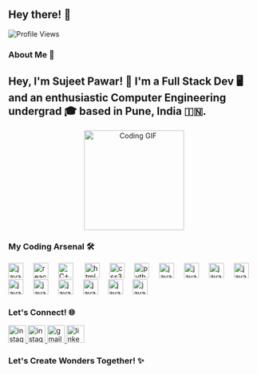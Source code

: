 <h2 align="left">Hey there! 👋</h2>

<p align="left">
  <img src="https://komarev.com/ghpvc/?username=sujeetpawar4505" alt="Profile Views" />
</p>

<h3>About Me 🚀</h3>
<h2>Hey, I'm Sujeet Pawar! 🌟 I'm a Full Stack Dev 🖥️ and an enthusiastic Computer Engineering undergrad 🎓 based in Pune, India 🇮🇳.</h2>

<div align="center">
  <img src="https://media.giphy.com/media/Y4ak9Ki2GZCbJxAnJD/giphy.gif" height="200" alt="Coding GIF" />
</div>

<h3>My Coding Arsenal 🛠️</h3>
<div align="left">
  <img src="https://cdn.jsdelivr.net/gh/devicons/devicon/icons/javascript/javascript-original.svg" height="30" alt="javascript logo"  />
  <img width="12" />
  <img src="https://cdn.jsdelivr.net/gh/devicons/devicon/icons/react/react-original.svg" height="30" alt="react logo"  />
  <img width="12" />
  <img src="https://raw.githubusercontent.com/isocpp/logos/master/cpp_logo.png" alt="C++ Logo" height="30" />
  <img width = "15" />
  <img src="https://cdn.jsdelivr.net/gh/devicons/devicon/icons/html5/html5-original.svg" height="30" alt="html5 logo"  />
  <img width="12" />
  <img src="https://cdn.jsdelivr.net/gh/devicons/devicon/icons/css3/css3-original.svg" height="30" alt="css3 logo"  />
  <img width="12" />
  <img src="https://cdn.jsdelivr.net/gh/devicons/devicon/icons/python/python-original.svg" height="30" alt="python logo"  />
  <img width="12" />
  <img src="https://www.vectorlogo.zone/logos/nodejs/nodejs-ar21.svg" height="30" alt="javascript logo"  />
  <img width="12" />
  <img src="https://www.vectorlogo.zone/logos/mongodb/mongodb-ar21.svg" height="30" alt="javascript logo"  />
  <img width="12" />
  <img src="https://www.vectorlogo.zone/logos/mysql/mysql-ar21.svg" height="30" alt="javascript logo"  />
  <img width="12" />
  <img src="https://www.vectorlogo.zone/logos/postgresql/postgresql-ar21.svg" height="30" alt="javascript logo"  />
  <img width="12" />
  <img src="https://www.vectorlogo.zone/logos/typescriptlang/typescriptlang-icon.svg" height="30" alt="javascript logo"  />
  <img width="12" />
  <img src="https://www.vectorlogo.zone/logos/getpostman/getpostman-icon.svg" height="30" alt="javascript logo"  />
  <img width="12" />
  <img src="https://www.vectorlogo.zone/logos/linux/linux-icon.svg" height="30" alt="javascript logo"  />
  <img width="12" />
  <img src="https://www.vectorlogo.zone/logos/git-scm/git-scm-icon.svg" height="30" alt="javascript logo"  />
  <img width="12" />
  <img src="https://upload.wikimedia.org/wikipedia/commons/thumb/1/18/C_Programming_Language.svg/570px-C_Programming_Language.svg.png?20201031132917" height="30" alt="javascript logo"  />
  <img width="12" />
  <img src="https://www.vectorlogo.zone/logos/expressjs/expressjs-ar21.svg" height="30" alt="javascript logo"  />
  <img width="12" />
</div>

<h3>Let's Connect! 🌐</h3>
<div align="left">
 
  <a href="https://instagram.com/shantuuuuuuu?utm_source=qr&igshid=ZDc4ODBmNjlmNQ%3D%3D">
    <img src="https://img.shields.io/static/v1?message=Instagram&logo=instagram&label=&color=E4405F&logoColor=white&labelColor=&style=for-the-badge" height="35" alt="instagram logo"  />
  </a>
 
  <a href="https://x.com/Sujeet_1705?t=p2tE5XpqwMhXlXzQKoeiYw&s=09">
    <img src="https://www.vectorlogo.zone/logos/twitter/twitter-ar21.svg" height="35" alt="instagram logo"  />
  </a>

  <a href="mailto:sujeetpawar17@gmail.com">
    <img src="https://img.shields.io/static/v1?message=Gmail&logo=gmail&label=&color=D14836&logoColor=white&labelColor=&style=for-the-badge" height="35" alt="gmail logo"  />
  </a>
  <a href="https://www.linkedin.com/in/sujeet-pawar-a20b65223/">
    <img src="https://img.shields.io/static/v1?message=LinkedIn&logo=linkedin&label=&color=0077B5&logoColor=white&labelColor=&style=for-the-badge" height="35" alt="linkedin logo"  />
  </a>
</div>

<h3>Let's Create Wonders Together! ✨</h3>
